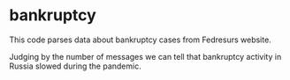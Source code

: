 # bankruptcy

This code parses data about bankruptcy cases from Fedresurs website. 

Judging by the number of messages we can tell that bankruptcy activity in Russia slowed during the pandemic.
